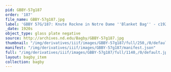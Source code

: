```yaml
---
pid: GBBY-57g187
order: '187'
file_name: GBBY-57g187.jpg
label: 'GBBY 57G/187: Knute Rockne in Notre Dame ''Blanket Bag'' - c1920s'
_date: 1920s
object_type: glass plate negative
source: http://archives.nd.edu/Bagby/GBBY-57g187.jpg
thumbnail: "/img/derivatives/iiif/images/GBBY-57g187/full/250,/0/default.jpg"
manifest: "/img/derivatives/iiif/images/GBBY-57g187/manifest.json"
full: "/img/derivatives/iiif/images/GBBY-57g187/full/1140,/0/default.jpg"
layout: bagby_item
collection: bagby
---
```


